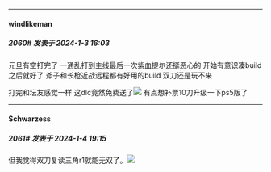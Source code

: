 
*****

####  windlikeman  
##### 2060#       发表于 2024-1-3 16:03

元旦有空打完了 一通乱打到主线最后一次紫血提尔还挺恶心的 开始有意识凑build之后就好了 斧子和长枪近战远程都有好用的build 双刀还是玩不来

打完和坛友感觉一样 这dlc竟然免费送了<img src="https://static.saraba1st.com/image/smiley/face2017/068.png" referrerpolicy="no-referrer"> 有点想补票10刀升级一下ps5版了


*****

####  Schwarzess  
##### 2061#       发表于 2024-1-4 19:15

但我觉得双刀复读三角r1就能无双了。<img src="https://static.saraba1st.com/image/smiley/face2017/067.png" referrerpolicy="no-referrer">

